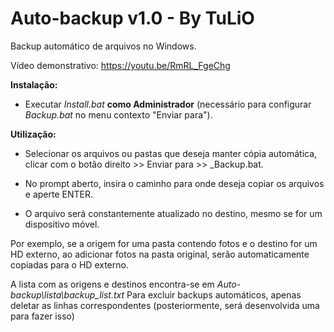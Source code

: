 # Auto-backup v1.0 - By TuLiO
 Backup automático de arquivos no Windows.
 
 Vídeo demonstrativo: https://youtu.be/RmRL_FgeChg

**Instalação:**

- Executar *Install.bat* **como Administrador** (necessário para configurar *Backup.bat* no menu contexto "Enviar para").

**Utilização:**
- Selecionar os arquivos ou pastas que deseja manter cópia automática, clicar com o botão direito >> Enviar para >> _Backup.bat.

- No prompt aberto, insira o caminho para onde deseja copiar os arquivos e aperte ENTER.

- O arquivo será constantemente atualizado no destino, mesmo se for um dispositivo móvel.

 Por exemplo, se a origem for uma pasta contendo fotos e o destino for um HD externo, ao adicionar fotos na pasta original, serão automaticamente copiadas para o HD externo.
 
 A lista com as origens e destinos encontra-se em *Auto-backup\lista\backup_list.txt*
 Para excluir backups automáticos, apenas deletar as linhas correspondentes (posteriormente, será desenvolvida uma para fazer isso)
